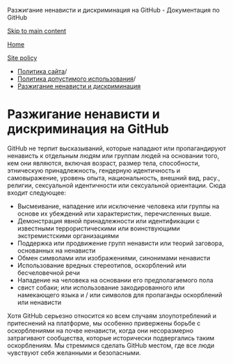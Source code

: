 Разжигание ненависти и дискриминация на GitHub - Документация по GitHub

[Skip to main content](#main-content)

[Home](/ru)

[Site policy](/ru/site-policy)

* [Политика сайта](/ru/site-policy)/
* [Политика допустимого использования](/ru/site-policy/acceptable-use-policies)/
* [Разжигание ненависти и дискриминация](/ru/site-policy/acceptable-use-policies/github-hate-speech-and-discrimination)

Разжигание ненависти и дискриминация на GitHub
==========

GitHub не терпит высказываний, которые нападают или пропагандируют ненависть к отдельным людям или группам людей на основании того, кем они являются, включая возраст, размер тела, способности, этническую принадлежность, гендерную идентичность и самовыражение, уровень опыта, национальность, внешний вид, расу., религии, сексуальной идентичности или сексуальной ориентации. Сюда входит следующее:

* Высмеивание, нападение или исключение человека или группы на основе их убеждений или характеристик, перечисленных выше.
* Демонстрация явной принадлежности или идентификации с известными террористическими или воинствующими экстремистскими организациями
* Поддержка или продвижение групп ненависти или теорий заговора, основанных на ненависти
* Обмен символами или изображениями, синонимами ненависти
* Использование вредных стереотипов, оскорблений или бесчеловечной речи
* Нападение на человека на основании его предполагаемого пола
* свист собаки; или использование закодированного или намекающего языка и / или символов для пропаганды оскорблений или ненависти

Хотя GitHub серьезно относится ко всем случаям злоупотреблений и притеснений на платформе, мы особенно привержены борьбе с оскорблениями на почве ненависти, когда они несоразмерно затрагивают сообщества, которые исторически подвергались таким оскорблениям. Мы стремимся сделать GitHub местом, где все люди чувствуют себя желанными и безопасными.
